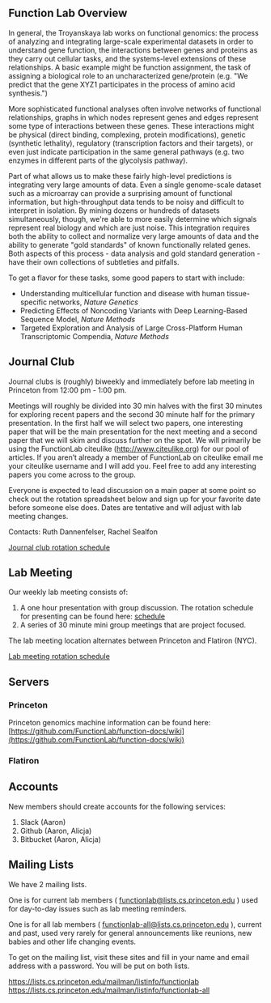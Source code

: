 

## Function Lab Overview
In general, the Troyanskaya lab works on functional genomics: the process of analyzing and integrating large-scale experimental datasets in order to understand gene function, the interactions between genes and proteins as they carry out cellular tasks, and the systems-level extensions of these relationships. A basic example might be function assignment, the task of assigning a biological role to an uncharacterized gene/protein (e.g. "We predict that the gene XYZ1 participates in the process of amino acid synthesis.")

More sophisticated functional analyses often involve networks of functional relationships, graphs in which nodes represent genes and edges represent some type of interactions between these genes. These interactions might be physical (direct binding, complexing, protein modifications), genetic (synthetic lethality), regulatory (transcription factors and their targets), or even just indicate participation in the same general pathways (e.g. two enzymes in different parts of the glycolysis pathway).

Part of what allows us to make these fairly high-level predictions is integrating very large amounts of data. Even a single genome-scale dataset such as a microarray can provide a surprising amount of functional information, but high-throughput data tends to be noisy and difficult to interpret in isolation. By mining dozens or hundreds of datasets simultaneously, though, we're able to more easily determine which signals represent real biology and which are just noise. This integration requires both the ability to collect and normalize very large amounts of data and the ability to generate "gold standards" of known functionally related genes. Both aspects of this process - data analysis and gold standard generation - have their own collections of subtleties and pitfalls.

To get a flavor for these tasks, some good papers to start with include:

* Understanding multicellular function and disease with human tissue-specific networks, *Nature Genetics*
* Predicting Effects of Noncoding Variants with Deep Learning-Based Sequence Model, *Nature Methods*
* Targeted Exploration and Analysis of Large Cross-Platform Human Transcriptomic Compendia, *Nature Methods*

## Journal Club
Journal clubs is (roughly) biweekly and immediately before lab meeting in Princeton from 12:00 pm - 1:00 pm. 

Meetings will roughly be divided into 30 min halves with the first 30 minutes for exploring recent papers and the second 30 minute half for the primary presentation. In the first half we will select two papers, one interesting paper that will be the main presentation for the next meeting and a second paper that we will skim and discuss further on the spot. We will primarily be using the FunctionLab citeulike (http://www.citeulike.org) for our pool of articles. If you aren’t already a member of FunctionLab on citeulike email me your citeulike username and I will add you. Feel free to add any interesting papers you come across to the group. 

Everyone is expected to lead discussion on a main paper at some point so check out the rotation spreadsheet below and sign up for your favorite date before someone else does. Dates are tentative and will adjust with lab meeting changes. 

Contacts: Ruth Dannenfelser, Rachel Sealfon

[Journal club rotation schedule](https://docs.google.com/spreadsheets/d/1Iq1I6GNif0YbaxLUM1r3cP0vg566IuAyvJzkyiX2mxo/edit?usp=sharing) 

## Lab Meeting

Our weekly lab meeting consists of:
  1. A one hour presentation with group discussion. The rotation schedule for presenting can be found here: [schedule](https://docs.google.com/spreadsheets/d/1tjncbvn_cLsRXSXChTtOuwqSCGUjRJ9g8d6ufPDP4k0/edit#gid=0)
  2. A series of 30 minute mini group meetings that are project focused. 
 
The lab meeting location alternates between Princeton and Flatiron (NYC).

[Lab meeting rotation schedule](https://docs.google.com/spreadsheets/d/1tjncbvn_cLsRXSXChTtOuwqSCGUjRJ9g8d6ufPDP4k0/edit#gid=0)

## Servers

### Princeton
Princeton genomics machine information can be found here: [https://github.com/FunctionLab/function-docs/wiki](https://github.com/FunctionLab/function-docs/wiki)

### Flatiron

## Accounts

New members should create accounts for the following services:

1. Slack (Aaron)
2. Github (Aaron, Alicja)
3. Bitbucket (Aaron, Alicja)

## Mailing Lists

We have 2 mailing lists.

One is for current lab members ( functionlab@lists.cs.princeton.edu ) used for day-to-day issues such as lab meeting reminders.

One is for all lab members ( functionlab-all@lists.cs.princeton.edu ), current and past, used very rarely for general announcements like reunions, new babies and other life changing events.

To get on the mailing list, visit these sites and fill in your name and email address with a password. You will be put on both lists.

https://lists.cs.princeton.edu/mailman/listinfo/functionlab
https://lists.cs.princeton.edu/mailman/listinfo/functionlab-all


